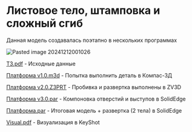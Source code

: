 # Листовое тело, штамповка и сложный сгиб

Данная модель создавалась поэтапно в нескольких программах

![Pasted image 20241212001026](../DATA/Pasted%20image%2020241212001026.png)

[ТЗ.pdf](../DATA/Детали%20сложной%20формы/Листовое%20тело,%20штамповка%20и%20сложный%20сгиб/ТЗ.pdf) - Исходные данные

[Платформа v1.0.m3d](../DATA/Детали%20сложной%20формы/Листовое%20тело,%20штамповка%20и%20сложный%20сгиб/Back/Платформа%20v1.0.m3d) - Попытка выполнить деталь в Компас-3Д

[Платформа v2.0.Z3PRT](../DATA/Детали%20сложной%20формы/Листовое%20тело,%20штамповка%20и%20сложный%20сгиб/Back/Платформа%20v2.0.Z3PRT) - Пробивка и развертка выполнены в ZV3D

[Платформа v3.0.par](../DATA/Детали%20сложной%20формы/Листовое%20тело,%20штамповка%20и%20сложный%20сгиб/Back/Платформа%20v3.0.par) - Компоновка отверстий и выступов в SolidEdge 

[Платформа.par](../DATA/Детали%20сложной%20формы/Листовое%20тело,%20штамповка%20и%20сложный%20сгиб/Платформа.par) - Итоговая модель + развертка (2 тела) в SolidEdge

[Visual.pdf](../DATA/Детали%20сложной%20формы/Листовое%20тело,%20штамповка%20и%20сложный%20сгиб/Visual.pdf) - Визуализация в KeyShot

